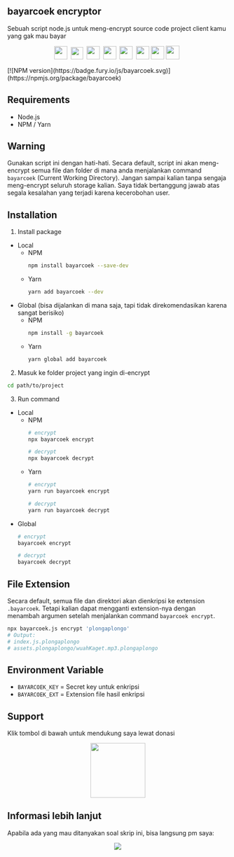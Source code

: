 ## bayarcoek encryptor
Sebuah script node.js untuk meng-encrypt source code project client kamu yang gak mau bayar

<p align=center>
  <a href="https://facebook.com/tfkhdyt142"><img height="30" src="https://upload.wikimedia.org/wikipedia/commons/5/51/Facebook_f_logo_%282019%29.svg"></a>&nbsp;
  <a href="https://twitter.com/tfkhdyt"><img height="28" src="https://upload.wikimedia.org/wikipedia/en/6/60/Twitter_Logo_as_of_2021.svg"></a>&nbsp;
  <a href="https://instagram.com/_tfkhdyt_"><img height="30" src="https://upload.wikimedia.org/wikipedia/commons/e/e7/Instagram_logo_2016.svg"></a>&nbsp;
  <a href="https://youtube.com/tfkhdyt"><img height="30" src="https://upload.wikimedia.org/wikipedia/commons/a/a0/YouTube_social_red_circle_%282017%29.svg"></a>&nbsp;
  <a href="https://t.me/tfkhdyt"><img height="30" src="https://upload.wikimedia.org/wikipedia/commons/8/83/Telegram_2019_Logo.svg"></a>&nbsp;
  <a href="https://www.linkedin.com/mwlite/in/taufik-hidayat-6793aa200"><img height="30" src="https://upload.wikimedia.org/wikipedia/commons/8/81/LinkedIn_icon.svg"></a>
  <a href="https://pddikti.kemdikbud.go.id/data_mahasiswa/QUUyNzdEMjktNDk0Ri00RTlDLUE4NzgtNkUwRDBDRjIxOUNB"><img height="30" src="https://i.postimg.cc/YSB2c3DG/1619598282440.png"></a>
  <a href="https://tfkhdyt.my.id/"><img height="31" src="https://www.svgrepo.com/show/295345/internet.svg"></a>&nbsp;
</p>
[![NPM version](https://badge.fury.io/js/bayarcoek.svg)](https://npmjs.org/package/bayarcoek)

## Requirements
- Node.js
- NPM / Yarn

## Warning
Gunakan script ini dengan hati-hati.
Secara default, script ini akan meng-encrypt semua file dan folder di mana anda menjalankan command `bayarcoek` (Current Working Directory).
Jangan sampai kalian tanpa sengaja meng-encrypt seluruh storage kalian.
Saya tidak bertanggung jawab atas segala kesalahan yang terjadi karena kecerobohan user.

## Installation
1. Install package
  - Local
    - NPM 
      ```Bash
      npm install bayarcoek --save-dev
      ```
    - Yarn
      ```Bash
      yarn add bayarcoek --dev
      ```
  - Global (bisa dijalankan di mana saja, tapi tidak direkomendasikan karena sangat berisiko)
    - NPM 
      ```Bash
      npm install -g bayarcoek
      ```
    - Yarn
      ```Bash
      yarn global add bayarcoek
      ```
2. Masuk ke folder project yang ingin di-encrypt
```Bash
cd path/to/project
```
3. Run command
  - Local
    - NPM 
      ```Bash
      # encrypt
      npx bayarcoek encrypt

      # decrypt
      npx bayarcoek decrypt
      ```
    - Yarn
      ```Bash
      # encrypt
      yarn run bayarcoek encrypt

      # decrypt
      yarn run bayarcoek decrypt
      ```
  - Global
    ```Bash
    # encrypt
    bayarcoek encrypt

    # decrypt
    bayarcoek decrypt
    ```

## File Extension
Secara default, semua file dan direktori akan dienkripsi ke extension `.bayarcoek`.
Tetapi kalian dapat mengganti extension-nya dengan menambah argumen setelah menjalankan command `bayarcoek encrypt`.
```Bash
npx bayarcoek.js encrypt 'plongaplongo'
# Output:
# index.js.plongaplongo
# assets.plongaplongo/wuahKaget.mp3.plongaplongo
```

## Environment Variable
- `BAYARCOEK_KEY` = Secret key untuk enkripsi
- `BAYARCOEK_EXT` = Extension file hasil enkripsi

## Support
Klik tombol di bawah untuk mendukung saya lewat donasi

<p align="center">
  <a href="https://donate.tfkhdyt.my.id/">
    <img src="https://i.postimg.cc/jjRDbZQx/1621036430601.png" width="125px">
  </a>
</p>

## Informasi lebih lanjut
Apabila ada yang mau ditanyakan soal skrip ini, bisa langsung pm saya:
<p align=center>
<a href="https://linktr.ee/tfkhdyt" target="_blank"><img src="https://img.shields.io/badge/Contact-me-green?style=for-the-badge"/></a>
</p>
